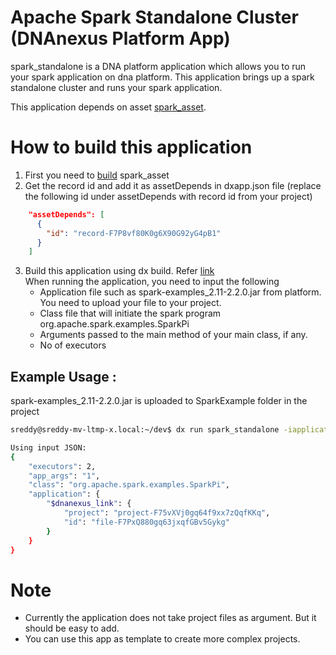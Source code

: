 <!-- dx-header -->
# Apache Spark Standalone Cluster (DNAnexus Platform App)

spark_standalone is a DNA platform application which allows you to run your spark application on dna platform.
This application brings up a spark standalone cluster and runs your spark application.

This application depends on asset [spark_asset](https://github.com/sushanthdn/dna-apps/tree/master/spark_asset).

# How to build this application 
1. First you need to [build](https://github.com/sushanthdn/dna-apps/tree/master/spark_asset) spark_asset 
2. Get the record id and add it as assetDepends in dxapp.json file (replace the following id under assetDepends with record id from your project)
```json
    "assetDepends": [
      {
        "id": "record-F7P8vf80K0g6X90G92yG4pB1"
      }
    ]
```
3. Build this application using dx build. Refer [link](https://wiki.dnanexus.com/Developer-Tutorials/Advanced-App-Tutorial?q=inputSpec)     
   When running the application, you need to input the following
   * Application file such as spark-examples_2.11-2.2.0.jar from platform. You need to upload your file to your project.
   * Class file that will initiate the spark program org.apache.spark.examples.SparkPi
   * Arguments passed to the main method of your main class, if any. 
   * No of executors

## Example Usage : 
spark-examples_2.11-2.2.0.jar is uploaded to SparkExample folder in the project
```bash
sreddy@sreddy-mv-ltmp-x.local:~/dev$ dx run spark_standalone -iapplication=SparkExample/spark-examples_2.11-2.2.0.jar -iexecutors=2 -iapp_args=1 -iclass=org.apache.spark.examples.SparkPi  -y

Using input JSON:
{
    "executors": 2, 
    "app_args": "1", 
    "class": "org.apache.spark.examples.SparkPi", 
    "application": {
        "$dnanexus_link": {
            "project": "project-F75vXVj0gq64f9xx7zQqfKKq", 
            "id": "file-F7PxQ880gq63jxqfGBv5Gykg"
        }
    }
}
```
# Note 
* Currently the application does not take project files as argument. But it should be easy to add. 
* You can use this app as template to create more complex projects.

